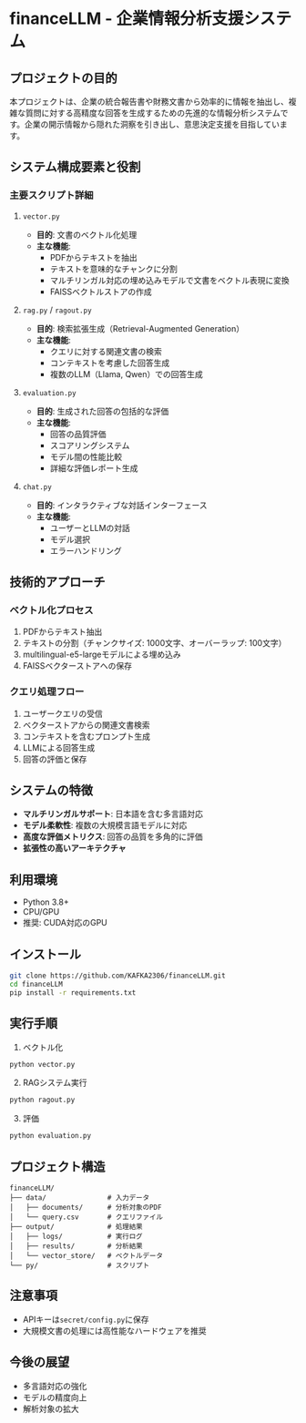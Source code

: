 # financeLLM - 企業情報分析支援システム

## プロジェクトの目的

本プロジェクトは、企業の統合報告書や財務文書から効率的に情報を抽出し、複雑な質問に対する高精度な回答を生成するための先進的な情報分析システムです。企業の開示情報から隠れた洞察を引き出し、意思決定支援を目指しています。

## システム構成要素と役割

### 主要スクリプト詳細

1. `vector.py`
   - **目的**: 文書のベクトル化処理
   - **主な機能**:
     - PDFからテキストを抽出
     - テキストを意味的なチャンクに分割
     - マルチリンガル対応の埋め込みモデルで文書をベクトル表現に変換
     - FAISSベクトルストアの作成

2. `rag.py` / `ragout.py`
   - **目的**: 検索拡張生成（Retrieval-Augmented Generation）
   - **主な機能**:
     - クエリに対する関連文書の検索
     - コンテキストを考慮した回答生成
     - 複数のLLM（Llama, Qwen）での回答生成

3. `evaluation.py`
   - **目的**: 生成された回答の包括的な評価
   - **主な機能**:
     - 回答の品質評価
     - スコアリングシステム
     - モデル間の性能比較
     - 詳細な評価レポート生成

4. `chat.py`
   - **目的**: インタラクティブな対話インターフェース
   - **主な機能**:
     - ユーザーとLLMの対話
     - モデル選択
     - エラーハンドリング

## 技術的アプローチ

### ベクトル化プロセス
1. PDFからテキスト抽出
2. テキストの分割（チャンクサイズ: 1000文字、オーバーラップ: 100文字）
3. multilingual-e5-largeモデルによる埋め込み
4. FAISSベクターストアへの保存

### クエリ処理フロー
1. ユーザークエリの受信
2. ベクターストアからの関連文書検索
3. コンテキストを含むプロンプト生成
4. LLMによる回答生成
5. 回答の評価と保存

## システムの特徴

- **マルチリンガルサポート**: 日本語を含む多言語対応
- **モデル柔軟性**: 複数の大規模言語モデルに対応
- **高度な評価メトリクス**: 回答の品質を多角的に評価
- **拡張性の高いアーキテクチャ**

## 利用環境

- Python 3.8+
- CPU/GPU
- 推奨: CUDA対応のGPU

## インストール

```bash
git clone https://github.com/KAFKA2306/financeLLM.git
cd financeLLM
pip install -r requirements.txt
```

## 実行手順

1. ベクトル化
```bash
python vector.py
```

2. RAGシステム実行
```bash
python ragout.py
```

3. 評価
```bash
python evaluation.py
```

## プロジェクト構造

```
financeLLM/
├── data/               # 入力データ
│   ├── documents/      # 分析対象のPDF
│   └── query.csv       # クエリファイル
├── output/             # 処理結果
│   ├── logs/           # 実行ログ
│   ├── results/        # 分析結果
│   └── vector_store/   # ベクトルデータ
└── py/                 # スクリプト
```

## 注意事項

- APIキーは`secret/config.py`に保存
- 大規模文書の処理には高性能なハードウェアを推奨

## 今後の展望

- 多言語対応の強化
- モデルの精度向上
- 解析対象の拡大